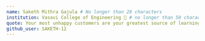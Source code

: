 ```yaml
---
name: Saketh Mithra Gajula # No longer than 28 characters
institution: Vasavi College of Engineering 🚩 # no longer than 58 characters
quote: Your most unhappy customers are your greatest source of learning. # no longer than 100 characters, avoid using quotes(") to guarantee the format remains the same.
github_user: SAKETH-12
---
```


